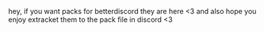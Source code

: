 hey, if you want packs for betterdiscord they are here <3 and also hope you enjoy extracket them to the pack file in discord <3

